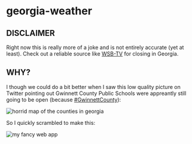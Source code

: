 # georgia-weather

## DISCLAIMER

Right now this is really more of a joke and is not entirely accurate (yet at least). Check out a reliable source like [WSB-TV](http://www.wsbtv.com/school-closings/search/) for closing in Georgia.

## WHY?

I though we could do a bit better when I saw this low quality picture on Twitter pointing out Gwinnett County Public Schools were appreantly still going to be open (because [#GwinnettCounty](https://twitter.com/hashtag/GwinnettCountySchools)):

![horrid map of the counties in georgia](https://pbs.twimg.com/media/B-v4zX0XEAIyKF3.jpg:large)

So I quickly scrambled to make this:

![my fancy web app](https://i.imgur.com/oaHZA0b.png)

